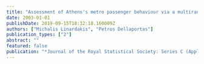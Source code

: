 ```yaml
---
title: "Assessment of Athens's metro passenger behaviour via a multiranked probit model"
date: 2003-01-01
publishDate: 2019-09-15T18:32:18.160009Z
authors: ["Michalis Linardakis", "Petros Dellaportas"]
publication_types: ["2"]
abstract: ""
featured: false
publication: "*Journal of the Royal Statistical Society: Series C (Applied Statistics)*"
---
```


